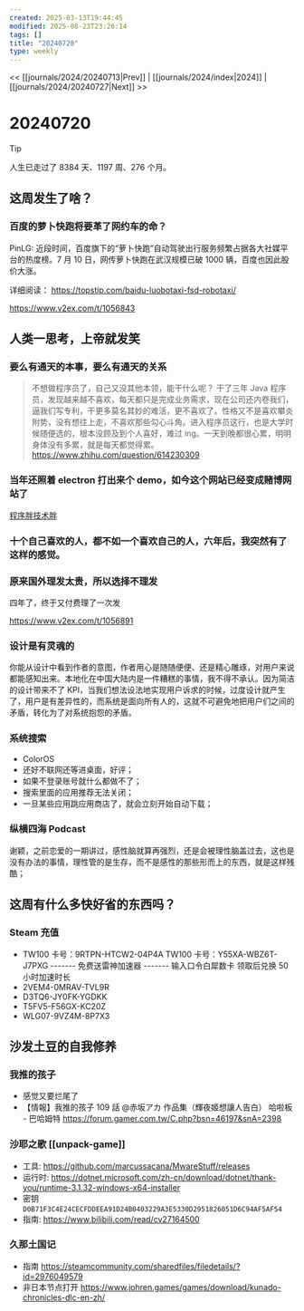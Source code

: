 ```yaml
---
created: 2025-03-13T19:44:45
modified: 2025-08-23T23:26:14
tags: []
title: "20240720"
type: weekly
---
```


<< [[journals/2024/20240713|Prev]] | [[journals/2024/index|2024]] | [[journals/2024/20240727|Next]] >>

# 20240720

> [!tip]
  > 人生已走过了 8384 天、1197 周、276 个月。

## 这周发生了啥？

### 百度的萝卜快跑将要革了网约车的命？

PinLG: 近段时间，百度旗下的“萝卜快跑”自动驾驶出行服务频繁占据各大社媒平台的热度榜。7 月 10 日，网传萝卜快跑在武汉规模已破 1000 辆，百度也因此股价大涨。

详细阅读： https://topstip.com/baidu-luobotaxi-fsd-robotaxi/

https://www.v2ex.com/t/1056843

## 人类一思考，上帝就发笑

### 要么有通天的本事，要么有通天的关系

 > 不想做程序员了，自己又没其他本领，能干什么呢？
 > 干了三年 Java 程序员，发现越来越不喜欢，每天都只是完成业务需求，现在公司还内卷我们，逼我们写专利，干更多莫名其妙的难活，更不喜欢了。性格又不是喜欢攀炎附势，没有想往上走，不喜欢那些勾心斗角。进入程序员这行，也是大学时候随便选的，根本没顾及到个人喜好，难过 ing。一天到晚都很心累，明明身体没有多累，就是每天都觉得累。
 > https://www.zhihu.com/question/614230309

### 当年还照着 electron 打出来个 demo，如今这个网站已经变成赌博网站了

[程序胖技术胖](https://jspang.com)

### 十个自己喜欢的人，都不如一个喜欢自己的人，六年后，我突然有了这样的感觉。

### 原来国外理发太贵，所以选择不理发

四年了，终于又付费理了一次发

https://www.v2ex.com/t/1056891

### 设计是有灵魂的

你能从设计中看到作者的意图，作者用心是随随便便、还是精心雕琢，对用户来说都能感知出来。本地化在中国大陆内是一件糟糕的事情，我不得不承认。因为简洁的设计带来不了 KPI，当我们想法设法地实现用户诉求的时候，过度设计就产生了，用户是有差异性的，而系统是面向所有人的，这就不可避免地把用户们之间的矛盾，转化为了对系统抱怨的矛盾。

### 系统搜索

- ColorOS
- 还好不联网还等进桌面，好评；
- 如果不登录账号就什么都做不了；
- 搜索里面的应用推荐无法关闭；
- 一旦某些应用跳应用商店了，就会立刻开始自动下载；

### 纵横四海 Podcast

谢颖，之前恋爱的一期讲过，感性脑就算再强烈，还是会被理性脑盖过去，这也是没有办法的事情，理性管的是生存，而不是感性的那些形而上的东西，就是这样残酷；

## 这周有什么多快好省的东西吗？

### Steam 充值

  - TW100 卡号：9RTPN-HTCW2-04P4A
    TW100 卡号：Y55XA-WBZ6T-J7PXG
    ------- 免费送雷神加速器 -------
    输入口令白犀数卡 领取后兑换 50 小时加速时长
  - 2VEM4-0MRAV-TVL9R
  - D3TQ6-JY0FK-YGDKK
  - T5FV5-F56GX-KC20Z
  - WLG07-9VZ4M-8P7X3

## 沙发土豆的自我修养

### 我推的孩子

- 感觉又要烂尾了
- 【情報】我推的孩子 109 話 @赤坂アカ 作品集（輝夜姬想讓人告白） 哈啦板 - 巴哈姆特
https://forum.gamer.com.tw/C.php?bsn=46197&snA=2398

### 沙耶之歌 [[unpack-game]]

- 工具: https://github.com/marcussacana/MwareStuff/releases
- 运行时: https://dotnet.microsoft.com/zh-cn/download/dotnet/thank-you/runtime-3.1.32-windows-x64-installer
- 密钥 `D0B71F3C4E24CECFDDEEA91D24B0403229A3E5330D2951826051D6C94AF5AF54`
- 指南: https://www.bilibili.com/read/cv27164500

### 久那土国记

- 指南 https://steamcommunity.com/sharedfiles/filedetails/?id=2976049579
- 非日本节点打开 https://www.johren.games/games/download/kunado-chronicles-dlc-en-zh/
